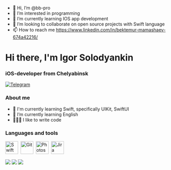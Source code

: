 - 👋 Hi, I’m @bb-pro
- 👀 I’m interested in programming
- 🌱 I’m currently learning IOS app development
- 💞️ I’m looking to collaborate on open source projects with Swift language
- 📫 How to reach me https://www.linkedin.com/in/bektemur-mamashaev-674a42216/

<!---
bb-pro/bb-pro is a ✨ special ✨ repository because its `README.md` (this file) appears on your GitHub profile.
You can click the Preview link to take a look at your changes.
--->
<div id="header">
	<h1>Hi there, I'm Igor Solodyankin</h1>
	<h3>iOS-developer from Chelyabinsk</h3>
</div>

<div id="socials">
	<a href="https://t.me/solodyankinie">
		<img src="https://img.shields.io/badge/Telegram-blue?style=for-the-badge&logo=telegram&logoColor=white" alt="Telegram"/>
	</a>
</div>

### About me
- 🧠 I'm currently learning Swift, specifically UIKit, SwiftUI
- 📖 I’m currently learning English
- 👨🏻‍💻 I like to write code

<!--
**SoloNineZero/SoloNineZero** is a ✨ _special_ ✨ repository because its `README.md` (this file) appears on your GitHub profile.

Here are some ideas to get you started:

- 🔭 I’m currently working on ...
- 🌱 I’m currently learning Swift
- 👯 I’m looking to collaborate on ...
- 🤔 I’m looking for help with ...
- 💬 Ask me about ...
- 📫 How to reach me: ...
- ⚡ Fun fact: ...
-->

### Languages and tools

<img src="https://cdn.jsdelivr.net/gh/devicons/devicon/icons/swift/swift-original.svg" title="Swift" width="40" height="40"/>&nbsp;
<img src="https://cdn.jsdelivr.net/gh/devicons/devicon/icons/git/git-plain.svg" title="Git" width="40" height="40"/>&nbsp;
<img src="https://cdn.jsdelivr.net/gh/devicons/devicon/icons/photoshop/photoshop-line.svg" title="Photoshop" width="40" height="40"/>&nbsp;
<img src="https://cdn.jsdelivr.net/gh/devicons/devicon/icons/jira/jira-original.svg" title="Jira" width="40" height="40"/>&nbsp;
          
![](http://github-profile-summary-cards.vercel.app/api/cards/profile-details?username=bb-pro&theme=github)
![](http://github-profile-summary-cards.vercel.app/api/cards/stats?username=bb-pro&theme=github)
![](http://github-profile-summary-cards.vercel.app/api/cards/productive-time?username=bb-pro&theme=github&utcOffset=8)

